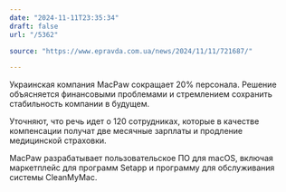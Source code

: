 ```yaml
---
date: "2024-11-11T23:35:34"
draft: false
url: "/5362"

source: "https://www.epravda.com.ua/news/2024/11/11/721687/"

---
```


Украинская компания MacPaw сокращает 20% персонала. Решение объясняется финансовыми проблемами и стремлением сохранить стабильность компании в будущем.

Уточняют, что речь идет о 120 сотрудниках, которые в качестве компенсации получат две месячные зарплаты и продление медицинской страховки. 

MacPaw разрабатывает пользовательское ПО для macOS, включая маркетплейс для программ Setapp и программу для обслуживания системы CleanMyMac. 